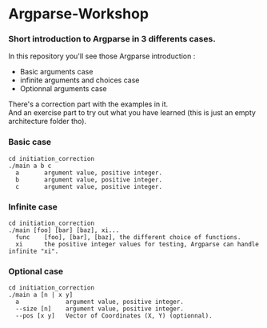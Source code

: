 # Argparse-Workshop
### Short introduction to Argparse in 3 differents cases.

In this repository you'll see those Argparse introduction :  
  
- Basic arguments case
- infinite arguments and choices case
- Optionnal arguments case  
  
There's a correction part with the examples in it.  
And an exercise part to try out what you have learned (this is just an empty architecture folder tho).
  
### Basic case  
```
cd initiation_correction
./main a b c
  a       argument value, positive integer.
  b       argument value, positive integer.
  c       argument value, positive integer.
```  
  
### Infinite case  
```
cd initiation_correction
./main [foo] [bar] [baz], xi...
  func    [foo], [bar], [baz], the different choice of functions.
  xi      the positive integer values for testing, Argparse can handle infinite "xi".
```  
  
### Optional case  
```
cd initiation_correction
./main a [n | x y]
  a             argument value, positive integer.
  --size [n]    argument value, positive integer.
  --pos [x y]   Vector of Coordinates (X, Y) (optionnal).
```  
